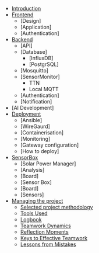 - [Introduction](introduction.md)
- [Frontend](frontend/README.md)
  - [Design]
  - [Application]
  - [Authentication]
- [Backend](backend/README.md)
  - [API]
  - [Database]
    - [InfluxDB]
    - [PostgrSQL]
  - [Mosquitto]
  - [SensorMonitor]
    - TTN
    - Local MQTT
  - [Authentication]
  - [Notification]
- [AI Development]
- [Deployment](deployment/README.md)
  - [Ansible]
  - [WireGaurd]
  - [Containerisation]
  - [Monitoring]
  - [Gateway configuration]
  - [How to deploy]
- [SensorBox](sensorbox/README.md)
  - [Solar Power Manager]
  - [Analysis]
  - [Board]
  - [Sensor Box]
  - [Board]
  - [Sensors]
- [Managing the project](project-methodology/README.md)
  - [Selected project methodology](project-methodology/selected-methodology.md)
  - [Tools Used](project-methodology/tools-used.md)
  - [Logbook](project-methodology/logbook.md)
  - [Teamwork Dynamics](project-methodology/teamwork-dynamics.md)
  - [Reflection Moments](project-methodology/reflection-moments.md)
  - [Keys to Effective Teamwork](project-methodology/effective-teamwork.md)
  - [Lessons from Mistakes](project-methodology/lessons-learned.md)
